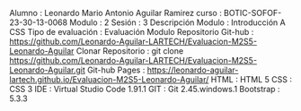 Alumno              : Leonardo Mario Antonio Aguilar Ramirez
curso               : BOTIC-SOFOF-23-30-13-0068
Modulo              : 2
Sesión              : 3
Descripción Modulo  : Introducción A CSS
Tipo de evaluación  : Evaluación Modulo
Repositorio Git-hub : https://github.com/Leonardo-Aguilar-LARTECH/Evaluacion-M2S5-Leonardo-Aguilar
Clonar Repositorio  : git clone https://github.com/Leonardo-Aguilar-LARTECH/Evaluacion-M2S5-Leonardo-Aguilar.git
Git-hub Pages       : https://leonardo-aguilar-lartech.github.io/Evaluacion-M2S5-Leonardo-Aguilar/
HTML                : HTML 5
CSS                 : CSS 3
IDE                 : Virtual Studio Code 1.91.1
GIT                 : Git 2.45.windows.1
Bootstrap           : 5.3.3